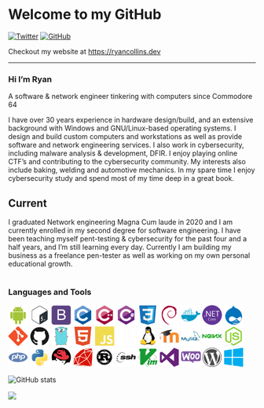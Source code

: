 # Welcome to my GitHub

<a href="https://twitter.com/ryancollins_dev" target="_blank"><img src="https://img.shields.io/badge/-Twitter-1ca0f1?style=flat-square&labelColor=1ca0f1&logo=twitter&logoColor=white" alt="Twitter"></a>
<a href="https://github.com/ryancollins-dev" target="_blank"><img src="https://img.shields.io/badge/-GitHub-181717?style=flat-square&logo=github" alt="GitHub"></a>

Checkout my website at <https://ryancollins.dev><hr>

### Hi I’m Ryan

A software & network engineer tinkering with computers since Commodore 64

I have over 30 years experience in hardware design/build, and an extensive background with Windows and GNU/Linux-based operating systems. I design and build custom computers and workstations as well as provide software and network engineering services. I also work in cybersecurity, including malware analysis & development, DFIR. I enjoy playing online CTF’s and contributing to the cybersecurity community. My interests also include baking, welding and automotive mechanics. In my spare time I enjoy cybersecurity study and spend most of my time deep in a great book.

## Current

I graduated Network engineering Magna Cum laude in 2020 and I am currently enrolled in my second degree for software engineering. I have been teaching myself pent-testing & cybersecurity for the past four and a half years, and I’m still learning every day. Currently I am building my business as a freelance pen-tester as well as working on my own personal educational growth.

#

### Languages and Tools

<code><img height="40" src="https://raw.githubusercontent.com/devicons/devicon/master/icons/android/android-plain.svg"></code>
<code><img height="40" src="https://raw.githubusercontent.com/devicons/devicon/master/icons/bash/bash-plain.svg"></code>
<code><img height="40" src="https://raw.githubusercontent.com/devicons/devicon/master/icons/bootstrap/bootstrap-plain.svg"></code>
<code><img height="40" src="https://raw.githubusercontent.com/devicons/devicon/master/icons/c/c-original.svg"></code>
<code><img height="40" src="https://raw.githubusercontent.com/devicons/devicon/master/icons/cplusplus/cplusplus-original.svg"></code>
<code><img height="40" src="https://raw.githubusercontent.com/devicons/devicon/master/icons/csharp/csharp-original.svg"></code>
<code><img height="40" src="https://raw.githubusercontent.com/devicons/devicon/master/icons/css3/css3-original.svg"></code>
<code><img height="40" src="https://raw.githubusercontent.com/devicons/devicon/master/icons/debian/debian-original.svg"></code>
<code><img height="40" src="https://raw.githubusercontent.com/devicons/devicon/master/icons/docker/docker-plain.svg"></code>
<code><img height="40" src="https://raw.githubusercontent.com/devicons/devicon/master/icons/dotnetcore/dotnetcore-original.svg"></code>
<code><img height="40" src="https://raw.githubusercontent.com/devicons/devicon/master/icons/drupal/drupal-plain.svg"></code>
<code><img height="40" src="https://raw.githubusercontent.com/devicons/devicon/master/icons/git/git-original.svg"></code>
<code><img height="40" src="https://raw.githubusercontent.com/devicons/devicon/master/icons/github/github-original.svg"></code>
<code><img height="40" src="https://raw.githubusercontent.com/devicons/devicon/master/icons/go/go-original.svg"></code>
<code><img height="40" src="https://raw.githubusercontent.com/devicons/devicon/master/icons/html5/html5-plain.svg"></code>
<code><img height="40" src="https://raw.githubusercontent.com/devicons/devicon/master/icons/javascript/javascript-plain.svg"></code>
<code><img height="40" src="https://raw.githubusercontent.com/devicons/devicon/master/icons/jenkins/jenkins-plain.svg"></code>
<code><img height="40" src="https://raw.githubusercontent.com/devicons/devicon/master/icons/linux/linux-original.svg"></code>
<code><img height="40" src="https://raw.githubusercontent.com/devicons/devicon/master/icons/moodle/moodle-original.svg"></code>
<code><img height="40" src="https://raw.githubusercontent.com/devicons/devicon/master/icons/mysql/mysql-plain-wordmark.svg"></code>
<code><img height="40" src="https://raw.githubusercontent.com/devicons/devicon/master/icons/nginx/nginx-original.svg"></code>
<code><img height="40" src="https://raw.githubusercontent.com/devicons/devicon/master/icons/nodejs/nodejs-plain.svg"></code>
<code><img height="40" src="https://raw.githubusercontent.com/devicons/devicon/master/icons/php/php-plain.svg"></code>
<code><img height="40" src="https://raw.githubusercontent.com/devicons/devicon/master/icons/python/python-original.svg"></code>
<code><img height="40" src="https://raw.githubusercontent.com/devicons/devicon/master/icons/redhat/redhat-original.svg"></code>
<code><img height="40" src="https://raw.githubusercontent.com/devicons/devicon/master/icons/ruby/ruby-plain.svg"></code>
<code><img height="40" src="https://raw.githubusercontent.com/devicons/devicon/master/icons/rust/rust-plain.svg"></code>
<code><img height="40" src="https://raw.githubusercontent.com/devicons/devicon/master/icons/ssh/ssh-original-wordmark.svg"></code>
<code><img height="40" src="https://raw.githubusercontent.com/devicons/devicon/master/icons/vim/vim-plain.svg"></code>
<code><img height="40" src="https://raw.githubusercontent.com/devicons/devicon/master/icons/visualstudio/visualstudio-plain.svg"></code>
<code><img height="40" src="https://raw.githubusercontent.com/devicons/devicon/master/icons/woocommerce/woocommerce-plain.svg"></code>
<code><img height="40" src="https://raw.githubusercontent.com/devicons/devicon/master/icons/wordpress/wordpress-plain.svg"></code>
<code><img height="40" src="https://raw.githubusercontent.com/devicons/devicon/master/icons/windows8/windows8-original.svg"></code>

![GitHub stats](https://github-readme-stats.vercel.app/api?username=ryancollins-dev&theme=chartreuse-dark&show_icons=true)

<a href="https://ryancollins.dev">
  <img align="center" src="https://github-readme-stats.vercel.app/api/top-langs/?username=ryancollins-dev&&hide=cmake&langs_count=4&line_height=35&theme=chartreuse-dark" />
</a>
